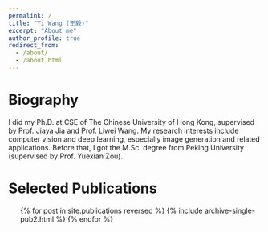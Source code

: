 ```yaml
---
permalink: /
title: "Yi Wang (王毅)"
excerpt: "About me"
author_profile: true
redirect_from: 
  - /about/
  - /about.html
---
```


Biography
======
I did my Ph.D. at CSE of The Chinese University of Hong Kong, supervised by Prof. [Jiaya Jia](https://jiaya.me/) and Prof. [Liwei Wang](https://lwwangcse.github.io/).  My research interests include computer vision and deep learning, especially image generation and related applications. Before that, I got the M.Sc. degree from Peking University (supervised by Prof. Yuexian Zou).

Selected Publications
======
  <ul>{% for post in site.publications reversed %}
    {% include archive-single-pub2.html %}
  {% endfor %}</ul>